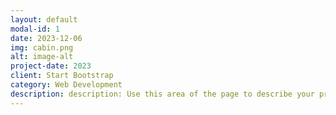 ```yaml
---
layout: default
modal-id: 1
date: 2023-12-06
img: cabin.png
alt: image-alt
project-date: 2023
client: Start Bootstrap
category: Web Development
description: description: Use this area of the page to describe your project. Lorem ipsum dolor sit amet, consectetur adipisicing elit. Mollitia neque assumenda ipsam nihil, molestias magnam, recusandae quos quis inventore quisquam velit asperiores, vitae? Reprehenderit soluta, eos quod consequuntur itaque. Nam.
---
```

